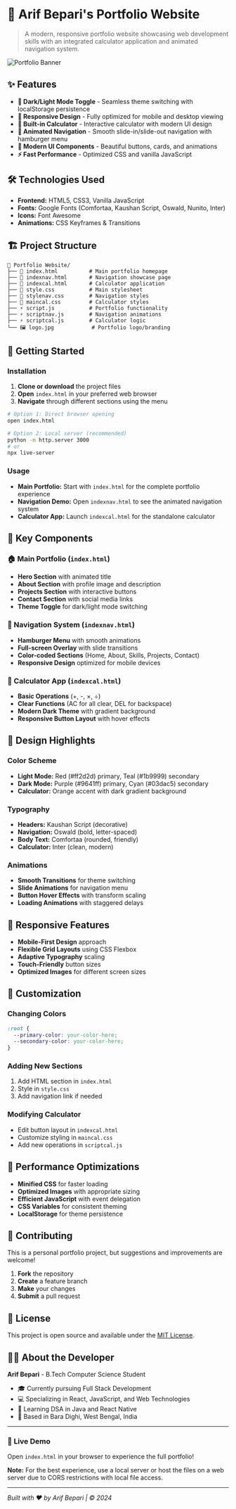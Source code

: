 # 🎨 Arif Bepari's Portfolio Website

> A modern, responsive portfolio website showcasing web development skills with an integrated calculator application and animated navigation system.

![Portfolio Banner](logo.jpg)

## ✨ Features

- **🌙 Dark/Light Mode Toggle** - Seamless theme switching with localStorage persistence
- **📱 Responsive Design** - Fully optimized for mobile and desktop viewing
- **🧮 Built-in Calculator** - Interactive calculator with modern UI design
- **🎯 Animated Navigation** - Smooth slide-in/slide-out navigation with hamburger menu
- **🎨 Modern UI Components** - Beautiful buttons, cards, and animations
- **⚡ Fast Performance** - Optimized CSS and vanilla JavaScript

## 🛠️ Technologies Used

- **Frontend:** HTML5, CSS3, Vanilla JavaScript
- **Fonts:** Google Fonts (Comfortaa, Kaushan Script, Oswald, Nunito, Inter)
- **Icons:** Font Awesome
- **Animations:** CSS Keyframes & Transitions

## 🏗️ Project Structure

```
📁 Portfolio Website/
├── 📄 index.html          # Main portfolio homepage
├── 📄 indexnav.html       # Navigation showcase page
├── 📄 indexcal.html       # Calculator application
├── 🎨 style.css           # Main stylesheet
├── 🎨 stylenav.css        # Navigation styles
├── 🎨 maincal.css         # Calculator styles
├── ⚡ script.js           # Portfolio functionality
├── ⚡ scriptnav.js        # Navigation animations
├── ⚡ scriptcal.js        # Calculator logic
└── 🖼️ logo.jpg            # Portfolio logo/branding
```

## 🚀 Getting Started

### Installation

1. **Clone or download** the project files
2. **Open** `index.html` in your preferred web browser
3. **Navigate** through different sections using the menu

```bash
# Option 1: Direct browser opening
open index.html

# Option 2: Local server (recommended)
python -m http.server 3000
# or
npx live-server
```

### Usage

- **Main Portfolio:** Start with `index.html` for the complete portfolio experience
- **Navigation Demo:** Open `indexnav.html` to see the animated navigation system
- **Calculator App:** Launch `indexcal.html` for the standalone calculator

## 🎯 Key Components

### 🏠 Main Portfolio (`index.html`)
- **Hero Section** with animated title
- **About Section** with profile image and description
- **Projects Section** with interactive buttons
- **Contact Section** with social media links
- **Theme Toggle** for dark/light mode switching

### 🧭 Navigation System (`indexnav.html`)
- **Hamburger Menu** with smooth animations
- **Full-screen Overlay** with slide transitions
- **Color-coded Sections** (Home, About, Skills, Projects, Contact)
- **Responsive Design** optimized for mobile devices

### 🧮 Calculator App (`indexcal.html`)
- **Basic Operations** (+, -, ×, ÷)
- **Clear Functions** (AC for all clear, DEL for backspace)
- **Modern Dark Theme** with gradient background
- **Responsive Button Layout** with hover effects

## 🎨 Design Highlights

### Color Scheme
- **Light Mode:** Red (#ff2d2d) primary, Teal (#1b9999) secondary
- **Dark Mode:** Purple (#9641ff) primary, Cyan (#03dac5) secondary
- **Calculator:** Orange accent with dark gradient background

### Typography
- **Headers:** Kaushan Script (decorative)
- **Navigation:** Oswald (bold, letter-spaced)
- **Body Text:** Comfortaa (rounded, friendly)
- **Calculator:** Inter (clean, modern)

### Animations
- **Smooth Transitions** for theme switching
- **Slide Animations** for navigation menu
- **Button Hover Effects** with transform scaling
- **Loading Animations** with staggered delays

## 📱 Responsive Features

- **Mobile-First Design** approach
- **Flexible Grid Layouts** using CSS Flexbox
- **Adaptive Typography** scaling
- **Touch-Friendly** button sizes
- **Optimized Images** for different screen sizes

## 🔧 Customization

### Changing Colors
```css
:root {
  --primary-color: your-color-here;
  --secondary-color: your-color-here;
}
```

### Adding New Sections
1. Add HTML section in `index.html`
2. Style in `style.css`
3. Add navigation link if needed

### Modifying Calculator
- Edit button layout in `indexcal.html`
- Customize styling in `maincal.css`
- Add new operations in `scriptcal.js`

## 🌟 Performance Optimizations

- **Minified CSS** for faster loading
- **Optimized Images** with appropriate sizing
- **Efficient JavaScript** with event delegation
- **CSS Variables** for consistent theming
- **LocalStorage** for theme persistence

## 🤝 Contributing

This is a personal portfolio project, but suggestions and improvements are welcome!

1. **Fork** the repository
2. **Create** a feature branch
3. **Make** your changes
4. **Submit** a pull request

## 📄 License

This project is open source and available under the [MIT License](LICENSE).

## 👨‍💻 About the Developer

**Arif Bepari** - B.Tech Computer Science Student
- 🎓 Currently pursuing Full Stack Development
- 💻 Specializing in React, JavaScript, and Web Technologies
- 🌱 Learning DSA in Java and React Native
- 📍 Based in Bara Dighi, West Bengal, India

---

### 🚀 Live Demo

Open `index.html` in your browser to experience the full portfolio!

**Note:** For the best experience, use a local server or host the files on a web server due to CORS restrictions with local file access.

---

*Built with ❤️ by Arif Bepari | © 2024*